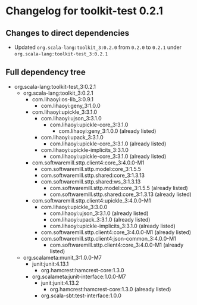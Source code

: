 # Changelog for toolkit-test 0.2.1

## Changes to direct dependencies
 - Updated `org.scala-lang:toolkit_3:0.2.0` from `0.2.0` to `0.2.1` under `org.scala-lang:toolkit-test_3:0.2.1`

## Full dependency tree

 - org.scala-lang:toolkit-test_3:0.2.1
   - org.scala-lang:toolkit_3:0.2.1
     - com.lihaoyi:os-lib_3:0.9.1
       - com.lihaoyi:geny_3:1.0.0
     - com.lihaoyi:upickle_3:3.1.0
       - com.lihaoyi:ujson_3:3.1.0
         - com.lihaoyi:upickle-core_3:3.1.0
           - com.lihaoyi:geny_3:1.0.0 (already listed)
       - com.lihaoyi:upack_3:3.1.0
         - com.lihaoyi:upickle-core_3:3.1.0 (already listed)
       - com.lihaoyi:upickle-implicits_3:3.1.0
         - com.lihaoyi:upickle-core_3:3.1.0 (already listed)
     - com.softwaremill.sttp.client4:core_3:4.0.0-M1
       - com.softwaremill.sttp.model:core_3:1.5.5
       - com.softwaremill.sttp.shared:core_3:1.3.13
       - com.softwaremill.sttp.shared:ws_3:1.3.13
         - com.softwaremill.sttp.model:core_3:1.5.5 (already listed)
         - com.softwaremill.sttp.shared:core_3:1.3.13 (already listed)
     - com.softwaremill.sttp.client4:upickle_3:4.0.0-M1
       - com.lihaoyi:upickle_3:3.0.0
         - com.lihaoyi:ujson_3:3.1.0 (already listed)
         - com.lihaoyi:upack_3:3.1.0 (already listed)
         - com.lihaoyi:upickle-implicits_3:3.1.0 (already listed)
       - com.softwaremill.sttp.client4:core_3:4.0.0-M1 (already listed)
       - com.softwaremill.sttp.client4:json-common_3:4.0.0-M1
         - com.softwaremill.sttp.client4:core_3:4.0.0-M1 (already listed)
   - org.scalameta:munit_3:1.0.0-M7
     - junit:junit:4.13.1
       - org.hamcrest:hamcrest-core:1.3.0
     - org.scalameta:junit-interface:1.0.0-M7
       - junit:junit:4.13.2
         - org.hamcrest:hamcrest-core:1.3.0 (already listed)
       - org.scala-sbt:test-interface:1.0.0

